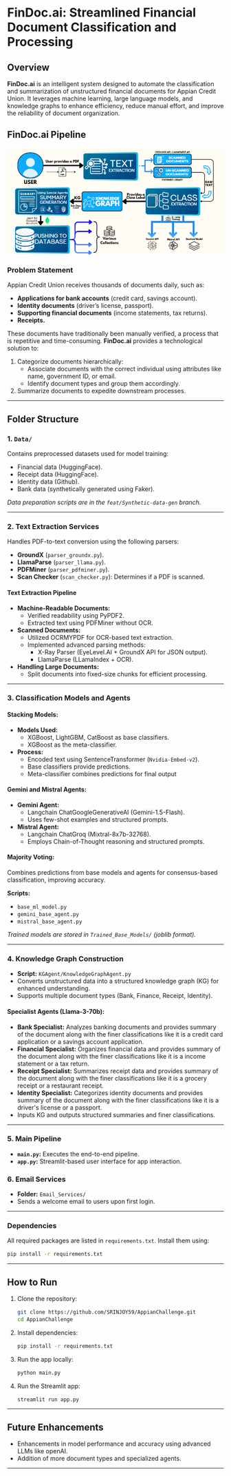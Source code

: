 # FinDoc.ai: Streamlined Financial Document Classification and Processing

## Overview  
**FinDoc.ai** is an intelligent system designed to automate the classification and summarization of unstructured financial documents for Appian Credit Union. It leverages machine learning, large language models, and knowledge graphs to enhance efficiency, reduce manual effort, and improve the reliability of document organization.

## FinDoc.ai Pipeline

![FinDoc.ai Pipeline](Model_architecture.png)


### Problem Statement  
Appian Credit Union receives thousands of documents daily, such as:  
- **Applications for bank accounts** (credit card, savings account).  
- **Identity documents** (driver’s license, passport).  
- **Supporting financial documents** (income statements, tax returns).  
- **Receipts.**  

These documents have traditionally been manually verified, a process that is repetitive and time-consuming. **FinDoc.ai** provides a technological solution to:  
1. Categorize documents hierarchically:  
   - Associate documents with the correct individual using attributes like name, government ID, or email.  
   - Identify document types and group them accordingly.  
2. Summarize documents to expedite downstream processes.  

---

## Folder Structure  

### 1. **`Data/`**  
Contains preprocessed datasets used for model training:  
- Financial data (HuggingFace).  
- Receipt data (HuggingFace).  
- Identity data (Github).  
- Bank data (synthetically generated using Faker).  

_Data preparation scripts are in the `feat/Synthetic-data-gen` branch._  

---

### 2. **Text Extraction Services**  
Handles PDF-to-text conversion using the following parsers:  
- **GroundX** (`parser_groundx.py`).  
- **LlamaParse** (`parser_llama.py`).  
- **PDFMiner** (`parser_pdfminer.py`).  
- **Scan Checker** (`scan_checker.py`): Determines if a PDF is scanned.  

#### **Text Extraction Pipeline**  
- **Machine-Readable Documents:**  
  - Verified readability using PyPDF2.  
  - Extracted text using PDFMiner without OCR.  
- **Scanned Documents:**  
  - Utilized OCRMYPDF for OCR-based text extraction.  
  - Implemented advanced parsing methods:  
    - X-Ray Parser (EyeLevel.AI + GroundX API for JSON output).  
    - LlamaParse (LLamaIndex + OCR).  
- **Handling Large Documents:**  
  - Split documents into fixed-size chunks for efficient processing.  

---

### 3. **Classification Models and Agents**  

#### **Stacking Models:**  
- **Models Used:**  
  - XGBoost, LightGBM, CatBoost as base classifiers.  
  - XGBoost as the meta-classifier.  
- **Process:**  
  - Encoded text using SentenceTransformer (`Nvidia-Embed-v2`).  
  - Base classifiers provide predictions.  
  - Meta-classifier combines predictions for final output

#### **Gemini and Mistral Agents:**  
- **Gemini Agent:**  
  - Langchain ChatGoogleGenerativeAI (Gemini-1.5-Flash).  
  - Uses few-shot examples and structured prompts.  
- **Mistral Agent:**  
  - Langchain ChatGroq (Mixtral-8x7b-32768).  
  - Employs Chain-of-Thought reasoning and structured prompts.  

#### **Majority Voting:**  
Combines predictions from base models and agents for consensus-based classification, improving accuracy.  

**Scripts:**  
- `base_ml_model.py`  
- `gemini_base_agent.py`  
- `mistral_base_agent.py`  

_Trained models are stored in `Trained_Base_Models/` (joblib format)._  

---

### 4. **Knowledge Graph Construction**  
- **Script:** `KGAgent/KnowledgeGraphAgent.py`  
- Converts unstructured data into a structured knowledge graph (KG) for enhanced understanding.  
- Supports multiple document types (Bank, Finance, Receipt, Identity).  

#### **Specialist Agents (Llama-3-70b):**  
- **Bank Specialist:** Analyzes banking documents and provides summary of the document along with the finer classifications like it is a credit card application or a savings account application.  
- **Financial Specialist:** Organizes financial data and provides summary of the document along with the finer classifications like it is a income statement or a tax return.  
- **Receipt Specialist:** Summarizes receipt data and provides summary of the document along with the finer classifications like it is a grocery receipt or a restaurant receipt.  
- **Identity Specialist:** Categorizes identity documents and provides summary of the document along with the finer classifications like it is a driver's license or a passport.  
- Inputs KG and outputs structured summaries and finer classifications.  

---

### 5. **Main Pipeline**  
- **`main.py`:** Executes the end-to-end pipeline.  
- **`app.py`:** Streamlit-based user interface for app interaction.  

### 6. **Email Services**  
- **Folder:** `Email_Services/`  
- Sends a welcome email to users upon first login.  

---



### Dependencies  
All required packages are listed in `requirements.txt`. Install them using:  
```bash
pip install -r requirements.txt
```

---

## How to Run  

1. Clone the repository:  
   ```bash
   git clone https://github.com/SRINJOY59/AppianChallenge.git
   cd AppianChallenge
   ```  

2. Install dependencies:  
   ```bash
   pip install -r requirements.txt
   ```  

3. Run the app locally:  
   ```bash
   python main.py
   ```  
4. Run the Streamlit app:  
   ```bash
   streamlit run app.py
   ```      
  

---

## Future Enhancements  
- Enhancements in model performance and accuracy using advanced LLMs like openAI.  
- Addition of more document types and specialized agents.  

---
  

